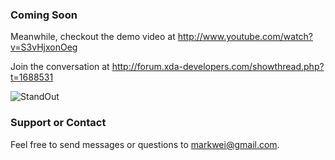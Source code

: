 ### Coming Soon
Meanwhile, checkout the demo video at http://www.youtube.com/watch?v=S3vHjxonOeg

Join the conversation at http://forum.xda-developers.com/showthread.php?t=1688531

![StandOut](https://dl.dropbox.com/u/30367/hosted/StandOut.png)

### Support or Contact
Feel free to send messages or questions to markwei@gmail.com.